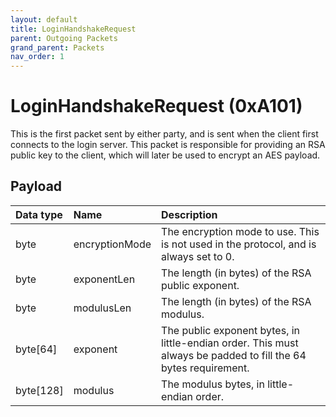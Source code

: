 ```yaml
---
layout: default
title: LoginHandshakeRequest
parent: Outgoing Packets
grand_parent: Packets
nav_order: 1
---
```



# LoginHandshakeRequest (0xA101)

This is the first packet sent by either party, and is sent when the client first connects to the login server. This packet is responsible for providing an RSA public key to the client, which will later be used to encrypt an AES payload.

## Payload

| Data type            | Name            | Description                                                                           |
|:---------------------|:----------------|:--------------------------------------------------------------------------------------|
| byte                 | encryptionMode  | The encryption mode to use. This is not used in the protocol, and is always set to 0. |
| byte                 | exponentLen     | The length (in bytes) of the RSA public exponent.                                     |
| byte                 | modulusLen      | The length (in bytes) of the RSA modulus.                                             |
| byte[64]             | exponent        | The public exponent bytes, in little-endian order. This must always be padded to fill the 64 bytes requirement. |
| byte[128]            | modulus         | The modulus bytes, in little-endian order.                                            |